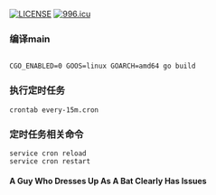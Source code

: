 [![LICENSE](https://img.shields.io/badge/license-NPL%20(The%20996%20Prohibited%20License)-blue.svg)](https://github.com/996icu/996.ICU/blob/master/LICENSE) <a href="https://996.icu"><img src="https://img.shields.io/badge/link-996.icu-red.svg" alt="996.icu"></a>


### 编译main
```

CGO_ENABLED=0 GOOS=linux GOARCH=amd64 go build
```

### 执行定时任务
```
crontab every-15m.cron
```
### 定时任务相关命令
```
service cron reload
service cron restart
```

#### A Guy Who Dresses Up As A Bat Clearly Has Issues
